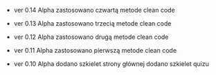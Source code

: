 - ver 0.14 Alpha
    zastosowano czwartą metode clean code

- ver 0.13 Alpha
    zastosowano trzecią metode clean code

- ver 0.12 Alpha
    zastosowano drugą metode clean code

- ver 0.11 Alpha
    zastosowano pierwszą metode clean code

- ver 0.10 Alpha
    dodano szkielet strony głównej
    dodano szkielet quizu